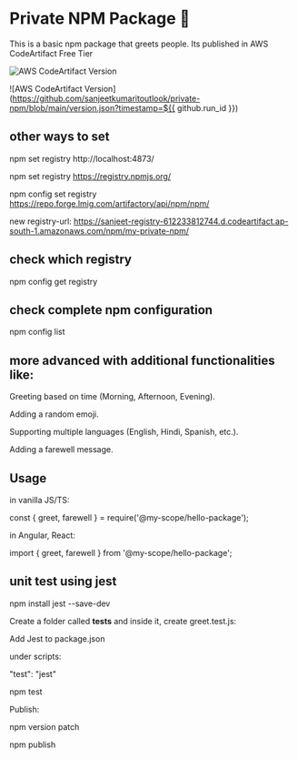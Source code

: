 # Private NPM Package 🎯

This is a basic npm package that greets people. Its published in AWS CodeArtifact Free Tier

![AWS CodeArtifact Version](https://img.shields.io/npm/v/@my-scope/hello-package?style=for-the-badge&registry=https://sanjeet-registry-612233812744.d.codeartifact.ap-south-1.amazonaws.com/npm/my-private-npm/)

![AWS CodeArtifact Version](https://github.com/sanjeetkumaritoutlook/private-npm/blob/main/version.json?timestamp=${{ github.run_id }})



## other ways to set

npm set registry http://localhost:4873/

npm set registry https://registry.npmjs.org/

npm config set registry https://repo.forge.lmig.com/artifactory/api/npm/npm/ 

new  registry-url: https://sanjeet-registry-612233812744.d.codeartifact.ap-south-1.amazonaws.com/npm/my-private-npm/


## check which registry

npm config get registry

## check complete npm configuration

npm config list


## more advanced with additional functionalities like:

Greeting based on time (Morning, Afternoon, Evening). 

Adding a random emoji.

Supporting multiple languages (English, Hindi, Spanish, etc.).

Adding a farewell message.

## Usage

in vanilla JS/TS:

const { greet, farewell } = require('@my-scope/hello-package');

in Angular, React:

import { greet, farewell } from '@my-scope/hello-package';

## unit test using jest

npm install jest --save-dev

Create a folder called __tests__ and inside it, create greet.test.js:

Add Jest to package.json

under scripts:

   "test": "jest"

npm test
 
 Publish:
 
 npm version patch
 
npm publish
